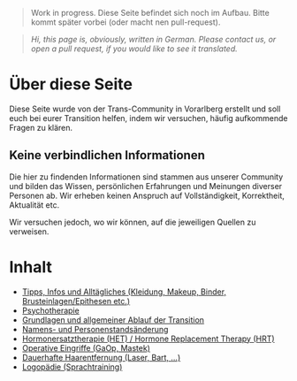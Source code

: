 > Work in progress. Diese Seite befindet sich noch im Aufbau. Bitte kommt später vorbei (oder macht nen pull-request).

>*Hi, this page is, obviously, written in German. Please contact us, or open a pull request, if you would like to see it translated.*
<!-- cSpell:language de -->

# Über diese Seite
Diese Seite wurde von der Trans-Community in Vorarlberg erstellt und soll euch bei eurer Transition helfen, indem wir versuchen, häufig aufkommende Fragen zu klären.

## Keine verbindlichen Informationen
Die hier zu findenden Informationen sind stammen aus unserer Community und bilden das Wissen, persönlichen Erfahrungen und Meinungen diverser Personen ab. Wir erheben keinen Anspruch auf Vollständigkeit, Korrektheit, Aktualität etc. 

Wir versuchen jedoch, wo wir können, auf die jeweiligen Quellen zu verweisen.

# Inhalt
* [Tipps, Infos und Alltägliches (Kleidung, Makeup, Binder, Brusteinlagen/Epithesen etc.)](alltaegliches.md)
* [Psychotherapie](psychotherapie.md)
* [Grundlagen und allgemeiner Ablauf der Transition](grundlagen.md)
* [Namens- und Personenstandsänderung](namensaenderung.md)
* [Hormonersatztherapie (HET) / Hormone Replacement Therapy (HRT)](hrt.md)
* [Operative Eingriffe (GaOp, Mastek)](ops.md)
* [Dauerhafte Haarentfernung (Laser, Bart, …)](haarentfernung.md)
* [Logopädie (Sprachtraining)](logopaedie.md)

